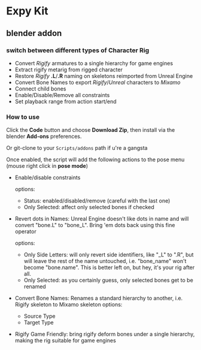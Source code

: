 
# Expy Kit
## blender addon
### switch between different types of Character Rig

* Convert *Rigify* armatures to a single hierarchy for game engines
* Extract rigify metarig from rigged character
* Restore *Rigify* **.L**/**.R** naming on skeletons reimported from Unreal Engine
* Convert Bone Names to export *Rigify*/*Unreal* characters to *Mixamo*
* Connect child bones
* Enable/Disable/Remove all constraints
* Set playback range from action start/end


### How to use

Click the **Code** button and choose **Download Zip**, then install via the blender **Add-ons** preferences.

Or git-clone to your `Scripts/addons` path if u're a gangsta

Once enabled, the script will add the following actions to the pose menu (mouse right click in **pose mode**)


* Enable/disable constraints
    
    options:
    * Status: enabled/disabled/remove (careful with the last one)
    * Only Selected: affect only selected bones if checked

* Revert dots in Names: Unreal Engine doesn't like dots in name and will convert "bone.L" to "bone_L".
                        Bring 'em dots back using this fine operator

    options:
    * Only Side Letters: will only revert side identifiers, like "_L" to ".R", but will leave
                         the rest of the name untouched, i.e. "bone_name" won't become "bone.name".
                         This is better left on, but hey, it's your rig after all.
    * Only Selected: as you certainly guess, only selected bones get to be renamed
    
* Convert Bone Names: Renames a standard hierarchy to another, i.e. Rigify skeleton to Mixamo skeleton
    options:
    * Source Type
    * Target Type
 
 * Rigify Game Friendly: bring rigify deform bones under a single hierarchy,
  making the rig suitable for game engines
